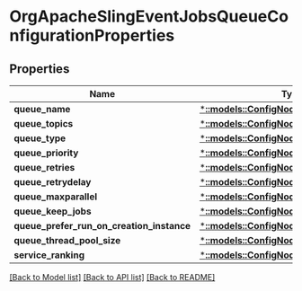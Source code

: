 # OrgApacheSlingEventJobsQueueConfigurationProperties

## Properties
Name | Type | Description | Notes
------------ | ------------- | ------------- | -------------
**queue_name** | [***::models::ConfigNodePropertyString**](configNodePropertyString.md) |  | [optional] 
**queue_topics** | [***::models::ConfigNodePropertyArray**](configNodePropertyArray.md) |  | [optional] 
**queue_type** | [***::models::ConfigNodePropertyDropDown**](configNodePropertyDropDown.md) |  | [optional] 
**queue_priority** | [***::models::ConfigNodePropertyDropDown**](configNodePropertyDropDown.md) |  | [optional] 
**queue_retries** | [***::models::ConfigNodePropertyInteger**](configNodePropertyInteger.md) |  | [optional] 
**queue_retrydelay** | [***::models::ConfigNodePropertyInteger**](configNodePropertyInteger.md) |  | [optional] 
**queue_maxparallel** | [***::models::ConfigNodePropertyFloat**](configNodePropertyFloat.md) |  | [optional] 
**queue_keep_jobs** | [***::models::ConfigNodePropertyBoolean**](configNodePropertyBoolean.md) |  | [optional] 
**queue_prefer_run_on_creation_instance** | [***::models::ConfigNodePropertyBoolean**](configNodePropertyBoolean.md) |  | [optional] 
**queue_thread_pool_size** | [***::models::ConfigNodePropertyInteger**](configNodePropertyInteger.md) |  | [optional] 
**service_ranking** | [***::models::ConfigNodePropertyInteger**](configNodePropertyInteger.md) |  | [optional] 

[[Back to Model list]](../README.md#documentation-for-models) [[Back to API list]](../README.md#documentation-for-api-endpoints) [[Back to README]](../README.md)



